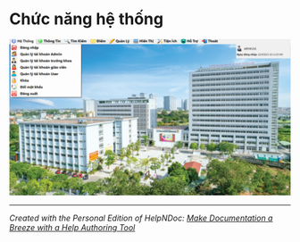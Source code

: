 # Chức năng hệ thống

![Image](<lib/Screenshot%202023-12-04%20101122.png>)

***
_Created with the Personal Edition of HelpNDoc: [Make Documentation a Breeze with a Help Authoring Tool](<https://www.helpndoc.com/news-and-articles/2022-09-27-why-use-a-help-authoring-tool-instead-of-microsoft-word-to-produce-high-quality-documentation/>)_
